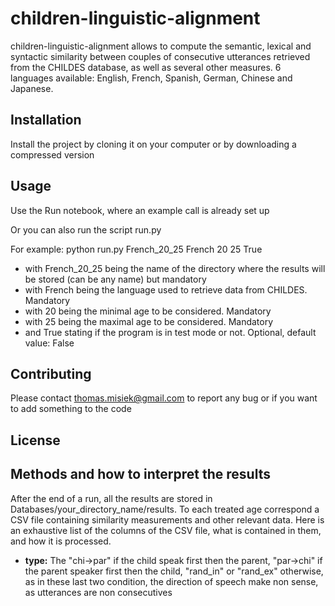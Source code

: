 # children-linguistic-alignment

children-linguistic-alignment allows to compute the semantic, lexical and syntactic similarity between couples
of consecutive utterances retrieved from the CHILDES database, as well as several other measures.
6 languages available: English, French, Spanish, German, Chinese and Japanese.

## Installation

Install the project by cloning it on your computer or by downloading a compressed version

## Usage

Use the Run notebook, where an example call is already set up

Or you can also run the script run.py

For example: python run.py French_20_25 French 20 25 True
<br />

<ul>
<li>with French_20_25 being the name of the directory where the results will be stored (can be any name) but mandatory</li>
<li>with French being the language used to retrieve data from CHILDES. Mandatory</li>
<li>with 20 being the minimal age to be considered. Mandatory</li>
<li>with 25 being the maximal age to be considered. Mandatory</li>
<li>and True stating if the program is in test mode or not. Optional, default value: False</li>
</ul>

## Contributing
Please contact thomas.misiek@gmail.com to report any bug or if you want to add something to the code

## License

## Methods and how to interpret the results

After the end of a run, all the results are stored in Databases/your_directory_name/results.
To each treated age correspond a CSV file containing similarity measurements and other relevant data.
Here is an exhaustive list of the columns of the CSV file, what is contained in them, and how it is processed.

<ul>
<li><b>type:</b> The "chi->par" if the child speak first then the parent,
    "par->chi" if the parent speaker first then the child, "rand_in" or "rand_ex" otherwise,
    as in these last two condition, the direction of speech make non sense, as utterances are non consecutives</li>
</ul>
